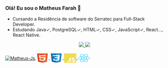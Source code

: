 ### Olá! Eu sou o Matheus Farah 👋

 - Cursando a Residência de software do Serratec para Full-Stack Developer.
 - Estudando Java✓, PostgreSQL✓, HTML✓, CSS✓, JavaScript✓, React..., React Native.
 
<div align="center">
  <a href="https://github.com/Matheus-Farah">
  <img height="180em" src="https://github-readme-stats.vercel.app/api?username=Matheus-Farah&show_icons=true&theme=dracula&include_all_commits=true&count_private=true"/>
  <img height="180em" src="https://github-readme-stats.vercel.app/api/top-langs/?username=Matheus-Farah&layout=compact&langs_count=7&theme=dracula"/>
</div>

<div style="display: inline_block"><br>
  <img align="center" alt="Matheus-Js" height="30" width="40" src="https://cdn.jsdelivr.net/gh/devicons/devicon/icons/java/java-original.svg" />
  <img align="center" alt="Matheus-HTML" height="30" width="40" src="https://raw.githubusercontent.com/devicons/devicon/master/icons/html5/html5-original.svg">
  <img align="center" alt="Matheus-CSS" height="30" width="40" src="https://raw.githubusercontent.com/devicons/devicon/master/icons/css3/css3-original.svg">
  <img align="center" alt="Matheus-Js" height="30" width="40" src="https://raw.githubusercontent.com/devicons/devicon/master/icons/javascript/javascript-plain.svg">
  <img align="center" alt="Matheus-React" height="30" width="40" src="https://raw.githubusercontent.com/devicons/devicon/master/icons/react/react-original.svg"> 
</div>
  
##
